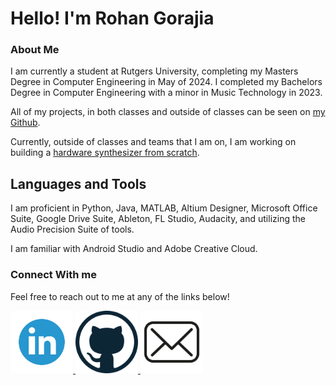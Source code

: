 # Hello! I'm Rohan Gorajia

### About Me

I am currently a student at Rutgers University, completing my Masters Degree in Computer Engineering in May of 2024. I completed my Bachelors Degree in Computer Engineering with a minor in Music Technology in 2023. 

All of my projects, in both classes and outside of  classes can be seen on [my Github].

Currently, outside of classes and teams that I am on, I am working on building a [hardware synthesizer from scratch].

## Languages and Tools
I am proficient in Python, Java, MATLAB, Altium Designer, Microsoft Office Suite, Google Drive Suite, Ableton, FL Studio, Audacity, and utilizing the Audio Precision Suite of tools.

I am familiar with Android Studio and Adobe Creative Cloud.

### Connect With me
Feel free to reach out to me at any of the links below!

<a href="https://www.linkedin.com/in/rohan-gorajia/"> <img src="https://github.com/MrGarage/MrGarage/blob/main/LinkedinLogoTwo.png" alt="LinkedIn" width="100" height="100">
<a href="https://github.com/MrGarage"> <img src="https://github.com/MrGarage/MrGarage/blob/main/githubLogo.png" alt="LinkedIn" width="100" height="100">
<a href="mailto: rgorajia01@gmail.com"> <img src="https://github.com/MrGarage/MrGarage/blob/main/mailLogo.png" alt="LinkedIn" width="100" height="100">




[my Github]: https://github.com/MrGarage
[hardware synthesizer from scratch]: https://github.com/MrGarage/HardwareSynth
[Researc hPapers]: https://github.com/MrGarage/Research-Papers
